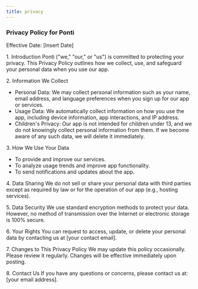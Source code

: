 ```yaml
---
title: privacy
---
```


### Privacy Policy for Ponti

Effective Date: \[Insert Date]

1\. Introduction
Ponti ("we," "our," or "us") is committed to protecting your privacy. This Privacy Policy outlines how we collect, use, and safeguard your personal data when you use our app.

2\. Information We Collect

* Personal Data: We may collect personal information such as your name, email address, and language preferences when you sign up for our app or services.
* Usage Data: We automatically collect information on how you use the app, including device information, app interactions, and IP address.
* Children's Privacy: Our app is not intended for children under 13, and we do not knowingly collect personal information from them. If we become aware of any such data, we will delete it immediately.

3\. How We Use Your Data

* To provide and improve our services.
* To analyze usage trends and improve app functionality.
* To send notifications and updates about the app.

4\. Data Sharing We do not sell or share your personal data with third parties except as required by law or for the operation of our app (e.g., hosting services).

5\. Data Security We use standard encryption methods to protect your data. However, no method of transmission over the Internet or electronic storage is 100% secure.

6\. Your Rights You can request to access, update, or delete your personal data by contacting us at \[your contact email].

7\. Changes to This Privacy Policy We may update this policy occasionally. Please review it regularly. Changes will be effective immediately upon posting.

8\. Contact Us If you have any questions or concerns, please contact us at: \[your email address].
